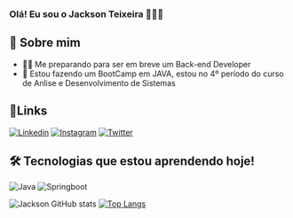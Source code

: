 ### Olá! Eu sou o Jackson Teixeira 🙋🏾‍♂️

## 🚀 Sobre mim

- 👨‍💻 Me preparando para ser em breve um Back-end Developer 
- 🌱 Estou fazendo um BootCamp em JAVA, estou no 4º período do curso de Anlise e Desenvolvimento de Sistemas 

## 🔗Links
[![Linkedin](	https://img.shields.io/badge/LinkedIn-0077B5?style=for-the-badge&logo=linkedin&logoColor=white)](https://www.linkedin.com/in/jackson-teixeira-b47377101/)  [![Instagram](https://img.shields.io/badge/Instagram-E4405F?style=for-the-badge&logo=instagram&logoColor=white)](https://www.instagram.com/jacksonteixeira0/)  [![Twitter](https://img.shields.io/badge/Twitter-1DA1F2?style=for-the-badge&logo=twitter&logoColor=white)](https://twitter.com/JackzSantos)


## 🛠 Tecnologias que estou aprendendo hoje!

![Java](https://img.shields.io/badge/Java-ED8B00?style=for-the-badge&logo=java&logoColor=white)
![Springboot](https://img.shields.io/badge/Spring-6DB33F?style=for-the-badge&logo=spring&logoColor=white) 

![Jackson GitHub stats](https://github-readme-stats.vercel.app/api?username=Jackson-Teixeira&show_icons=true&theme=dark) 
[![Top Langs](https://github-readme-stats.vercel.app/api/top-langs/?username=Jackson-Teixeira&layout=compact)](https://github.com/Jackson-Teixeira/github-readme-stats)
